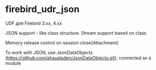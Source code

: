 # firebird_udr_json
UDF для Firebird 3.xx, 4.xx


JSON support - like class structure.
Stream support based on class

 Memory release control on session close(Attachment)


To work with JSON, use JsonDataObjects (https://github.com/ahausladen/JsonDataObjects.git), connected as a module
